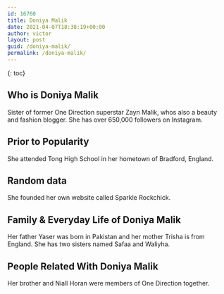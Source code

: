 ```yaml
---
id: 16760
title: Doniya Malik
date: 2021-04-07T18:38:19+00:00
author: victor
layout: post
guid: /doniya-malik/
permalink: /doniya-malik/
---
```



{: toc}


## Who is Doniya Malik



Sister of former One Direction superstar Zayn Malik, whos also a beauty and fashion blogger. She has over 650,000 followers on Instagram. 

                
                
                
## Prior to Popularity



She attended Tong High School in her hometown of Bradford, England.

                
                
                
## Random data



She founded her own website called Sparkle Rockchick. 

                
                
                
## Family & Everyday Life of Doniya Malik



Her father Yaser was born in Pakistan and her mother Trisha is from England. She has two sisters named Safaa and Waliyha.

                
                
                
## People Related With Doniya Malik



Her brother and Niall Horan were members of One Direction together.

                
              
            
          
          
          